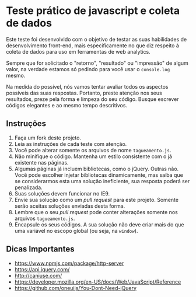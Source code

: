 # Teste prático de javascript e coleta de dados

Este teste foi desenvolvido com o objetivo de testar as suas habilidades de desenvolvimento front-end, mais especificamente no que diz respeito à coleta de dados para uso em ferramentas de web analytics.

Sempre que for solicitado o "retorno", "resultado" ou "impressão" de algum valor, na verdade estamos só pedindo para você usar o `console.log` mesmo.

Na medida do possível, nós vamos tentar avaliar todos os aspectos possíveis das suas respostas. Portanto, preste atenção nos seus resultados, preze pela forma e limpeza do seu código. Busque escrever códigos elegantes e ao mesmo tempo descritivos.

## Instruções

1. Faça um fork deste projeto.
1. Leia as instruções de cada teste com atenção.
1. Você pode alterar somente os arquivos de nome `tagueamento.js`.
1. Não minifique o código. Mantenha um estilo consistente com o já existente nas páginas.
1. Algumas páginas já incluem bibliotecas, como o jQuery. Outras não. Você pode escolher injetar bibliotecas dinamicamente, mas saiba que se considerarmos esta uma solução ineficiente, sua resposta poderá ser penalizada.
1. Suas soluções devem funcionar no IE9.
1. Envie sua solução como um *pull request* para este projeto. Somente serão aceitas soluções enviadas desta forma. 
1. Lembre que o seu *pull request* pode conter alterações somente nos arquivos `tagueamento.js`.
1. Encapsule os seus códigos. A sua solução não deve criar mais do que uma variável no escopo global (ou seja, na `window`).

## Dicas Importantes

- https://www.npmjs.com/package/http-server
- https://api.jquery.com/
- http://caniuse.com/
- https://developer.mozilla.org/en-US/docs/Web/JavaScript/Reference
- https://github.com/oneuijs/You-Dont-Need-jQuery
